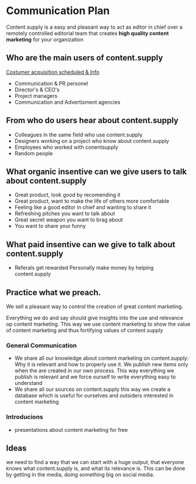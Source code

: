 # Communication Plan

Content.supply is a easy and pleasant way to act as editor in chief over a remotely controlled editorial team that creates **high quality content marketing** for your organization

## Who are the main users of content.supply

[Costumer acquisition scheduled & Info](https://docs.google.com/spreadsheets/d/1PnkjyH_CFJ3hbuxxjL-z_XvH9KKbVGUSNg8b1kF75qI/edit?usp=sharing)
* Communication & PR personel
* Director's & CEO's
* Project managers
* Communication and Advertisment agencies

## From who do  users hear about content.supply

* Colleagues in the same field who use content.supply
* Designers working on a project who know about content.supply
* Employees who worked with conentsupply
* Random people

## What organic insentive can we give users to talk about content.supply

* Great product, look good by recomending it
* Great product, want to make the life of others more comfortable
* Feeling like a good editor in chief and wanting to share it
* Refreshing pitches you want to talk about
* Great secret weapon you want to brag about
* You want to share your funny

## What paid insentive can we give to talk about content.supply

* Referals get rewarded
Personally make money by helping content.supply


## Practice what we preach.

We sell a pleasant way to control the creation of  great content marketing.

Everything we do and say should give insights into the use and relevance op content marketing. This way we use content marketing to show the value of content marketing and thus fortifying values of content.supply


### General Communication

* We share all our knowledge about content marketing on content.supply: Why it is relevant and how to properly use it. We publish new items only when the are created in our own process. This way everything we publish is relevant and we force ourself to write everything easy to understand
* We share all our sources on content.supply this way we create a database which is useful for ourselves and outsiders interested in content marketing

### Introducions
* presentations about content marketing for free

## Ideas
we need to find a way that we can start with a huge output, that everyone knows what content.supply is, and what its relevance is. This can be done by getting in the media, doing something big on social media.
